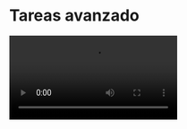 # Tareas avanzado

<video controls>
    <source src="https://digi21.blob.core.windows.net/videos-ayuda/desarrollo/27.%20Tareas%20avanzado.mp4" type="video/mp4">
</video>



